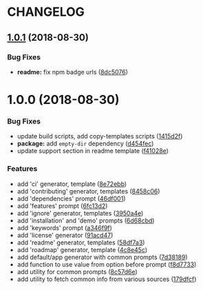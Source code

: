 # CHANGELOG

## [1.0.1](https://github.com/seantrane/yo-repo/compare/v1.0.0...v1.0.1) (2018-08-30)


### Bug Fixes

* **readme:** fix npm badge urls ([8dc5076](https://github.com/seantrane/yo-repo/commit/8dc5076))

# 1.0.0 (2018-08-30)


### Bug Fixes

* update build scripts, add copy-templates scripts ([1415d2f](https://github.com/seantrane/yo-repo/commit/1415d2f))
* **package:** add `empty-dir` dependency ([d454fec](https://github.com/seantrane/yo-repo/commit/d454fec))
* update support section in readme template ([f41028e](https://github.com/seantrane/yo-repo/commit/f41028e))


### Features

* add 'ci' generator, template ([8e72ebb](https://github.com/seantrane/yo-repo/commit/8e72ebb))
* add 'contributing' generator, templates ([8458c06](https://github.com/seantrane/yo-repo/commit/8458c06))
* add 'dependencies' prompt ([46df001](https://github.com/seantrane/yo-repo/commit/46df001))
* add 'features' prompt ([6fc13d2](https://github.com/seantrane/yo-repo/commit/6fc13d2))
* add 'ignore' generator, templates ([3950a4e](https://github.com/seantrane/yo-repo/commit/3950a4e))
* add 'installation' and 'demo' prompts ([6d68cbd](https://github.com/seantrane/yo-repo/commit/6d68cbd))
* add 'keywords' prompt ([a346f9f](https://github.com/seantrane/yo-repo/commit/a346f9f))
* add 'license' generator ([91acd47](https://github.com/seantrane/yo-repo/commit/91acd47))
* add 'readme' generator, templates ([58df7a3](https://github.com/seantrane/yo-repo/commit/58df7a3))
* add 'roadmap' generator, template ([4c8e45c](https://github.com/seantrane/yo-repo/commit/4c8e45c))
* add default/app generator with common prompts ([7d38189](https://github.com/seantrane/yo-repo/commit/7d38189))
* add function to use value from option before prompt ([f8d7733](https://github.com/seantrane/yo-repo/commit/f8d7733))
* add utility for common prompts ([8c57d6e](https://github.com/seantrane/yo-repo/commit/8c57d6e))
* add utility to fetch common info from various sources ([179dfcf](https://github.com/seantrane/yo-repo/commit/179dfcf))
